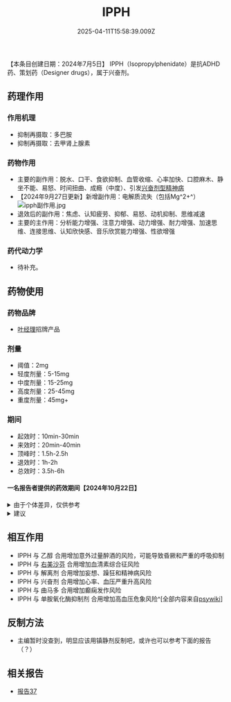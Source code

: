 ﻿---
title: IPPH
description: 
published: true
date: 2025-04-11T15:58:39.009Z
tags: 
editor: markdown
dateCreated: 2025-04-11T15:58:34.573Z
---

【本条目创建日期：2024年7月5日】
IPPH（Isopropylphenidate）是抗ADHD药、策划药（Designer drugs），属于兴奋剂。
## 药理作用
### 作用机理
- 抑制再摄取：多巴胺
- 抑制再摄取：去甲肾上腺素
### 药物作用
- 主要的副作用：脱水、口干、食欲抑制、血管收缩、心率加快、口腔麻木、静坐不能、易怒、时间扭曲、成瘾（中度）、引发[兴奋剂型精神病](https://en.wikipedia.org/wiki/Stimulant_psychosis)
- 【2024年9月27日更新】新增副作用：电解质流失（包括Mg^2+^）![ipph副作用.jpg](/imgs/ipph副作用.jpg)
- 退效后的副作用：焦虑、认知疲劳、抑郁、易怒、动机抑制、思维减速
- 主要的主作用：分析能力增强、注意力增强、动力增强、耐力增强、加速思维、连接思维、认知欣快感、音乐欣赏能力增强、性欲增强
### 药代动力学
- 待补充。
## 药物使用
### 药物品牌
- [叶经理](https://x.com/PaitangOfficial)招牌产品
### 剂量
- 阈值：2mg
- 轻度剂量：5-15mg
- 中度剂量：15-25mg
- 高度剂量：25-45mg
- 重度剂量：45mg+
### 期间
- 起效时：10min-30min
- 来效时：20min-40min
- 顶峰时：1.5h-2.5h
- 退效时：1h-2h
- 总效时：3.5h-6h
#### 一名报告者提供的药效期间【2024年10月22日】
<details>
  <summary>由于个体差异，仅供参考</summary>

- 0.5h：开始逐渐感受到效果
- 1h：起效
- 1.5-2h：药效峰值
- 4-6h：药效逐渐下降
- 6h：进入残效阶段，持续很长。多喝水多补充能量会引起比普通的残效更强一点点的刺激状态
- 14-18h：残效基本消失。感觉耐受越强消失的越快。而且耐受越强，残效也越不明显对睡眠影响更小
</details>
<details>
  <summary>建议</summary>

- 6h：建议少量摄入碳水。大量喝水
- 32h：建议可以补充电解质饮料，电解质水，补充微量元素等。
</details>

## 相互作用
- IPPH 与 乙醇 合用增加意外过量醉酒的风险，可能导致昏厥和严重的呼吸抑制
- IPPH 与 [右美沙芬](/drug/DXM) 合用增加血清素综合征风险
- IPPH 与 解离剂 合用增加妄想、躁狂和精神病风险
- IPPH 与 兴奋剂 合用增加心率、血压严重升高风险
- IPPH 与 曲马多 合用增加癫痫发作风险
- IPPH 与 单胺氧化酶抑制剂 合用增加高血压危象风险^[全部内容来自[psywiki](https://m.psychonautwiki.org/w/index.php?title=Isopropylphenidate)]
## 反制方法
- 主编暂时没查到，明显应该用镇静剂反制吧，或许也可以参考下面的报告（？）
## 相关报告
- [报告37](/report/RP037/)

